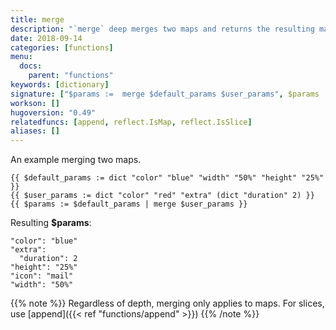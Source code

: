 ```yaml
---
title: merge
description: "`merge` deep merges two maps and returns the resulting map."
date: 2018-09-14
categories: [functions]
menu:
  docs:
    parent: "functions"
keywords: [dictionary]
signature: ["$params :=  merge $default_params $user_params", $params := $default_params | merge $user_params]
workson: []
hugoversion: "0.49"
relatedfuncs: [append, reflect.IsMap, reflect.IsSlice]
aliases: []
---
```


An example merging two maps.

```go-html-template
{{ $default_params := dict "color" "blue" "width" "50%" "height" "25%" }}
{{ $user_params := dict "color" "red" "extra" (dict "duration" 2) }}
{{ $params := $default_params | merge $user_params }}
```

Resulting __$params__:

```
"color": "blue"
"extra":
  "duration": 2
"height": "25%"
"icon": "mail"
"width": "50%"
```

{{% note %}}
  Regardless of depth, merging only applies to maps. For slices, use [append]({{< ref "functions/append" >}})
{{% /note %}}


